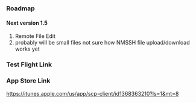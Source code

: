 ### Roadmap

#### Next version 1.5

1. Remote File Edit
  1. probably will be small files not sure how NMSSH file upload/download works yet
  
  
  
  
  
### Test Flight Link



### App Store Link

https://itunes.apple.com/us/app/scp-client/id1368363210?ls=1&mt=8
